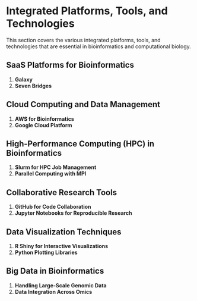 # Integrated Platforms, Tools, and Technologies

This section covers the various integrated platforms, tools, and technologies that are essential in bioinformatics and computational biology.

## SaaS Platforms for Bioinformatics

1. **Galaxy**
2. **Seven Bridges**

## Cloud Computing and Data Management

1. **AWS for Bioinformatics**
2. **Google Cloud Platform**

## High-Performance Computing (HPC) in Bioinformatics

1. **Slurm for HPC Job Management**
2. **Parallel Computing with MPI**

## Collaborative Research Tools

1. **GitHub for Code Collaboration**
2. **Jupyter Notebooks for Reproducible Research**

## Data Visualization Techniques

1. **R Shiny for Interactive Visualizations**
2. **Python Plotting Libraries**

## Big Data in Bioinformatics

1. **Handling Large-Scale Genomic Data**
2. **Data Integration Across Omics**
